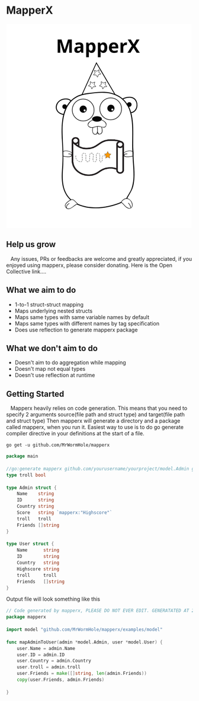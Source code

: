 # MapperX

![MapperX](https://github.com/MrWormHole/mapperx/blob/master/mapperx_logo.png)

## Help us grow
&nbsp;&nbsp; Any issues, PRs or feedbacks are welcome and greatly appreciated, if you enjoyed using mapperx, please consider donating. Here is the Open Collective link....

## What we aim to do
* 1-to-1 struct-struct mapping
* Maps underlying nested structs 
* Maps same types with same variable names by default
* Maps same types with different names by tag specification
* Does use reflection to generate mapperx package

## What we don't aim to do
* Doesn't aim to do aggregation while mapping
* Doesn't map not equal types
* Doesn't use reflection at runtime

## Getting Started
&nbsp;&nbsp; Mapperx heavily relies on code generation. This means that you need to specify 2 arguments source(file path and struct type) and target(file path and struct type)
Then mapperx will generate a directory and a package called mapperx, when you run it. Easiest way to use is to do go generate compiler directive in your definitions at the start of a file. 

```shell
go get -u github.com/MrWormHole/mapperx
```

```go
package main

//go:generate mapperx github.com/yourusername/yourproject/model.Admin github.com/yourusername/yourproject/model.User
type troll bool

type Admin struct {
	Name    string
	ID      string
	Country string
	Score   string `mapperx:"Highscore"`
	troll 	troll
	Friends []string
}

type User struct {
	Name      string
	ID        string
	Country   string
	Highscore string
	troll 	  troll
	Friends   []string 
}
```

Output file will look something like this

```go
// Code generated by mapperx, PLEASE DO NOT EVER EDIT. GENERATATED AT 2021-06-22 10:14:21.5543809 +0100 BST m=+0.393255201
package mapperx

import model "github.com/MrWormHole/mapperx/examples/model"

func mapAdminToUser(admin *model.Admin, user *model.User) {
	user.Name = admin.Name
	user.ID = admin.ID
	user.Country = admin.Country
	user.troll = admin.troll
	user.Friends = make([]string, len(admin.Friends))
	copy(user.Friends, admin.Friends)

}
```

